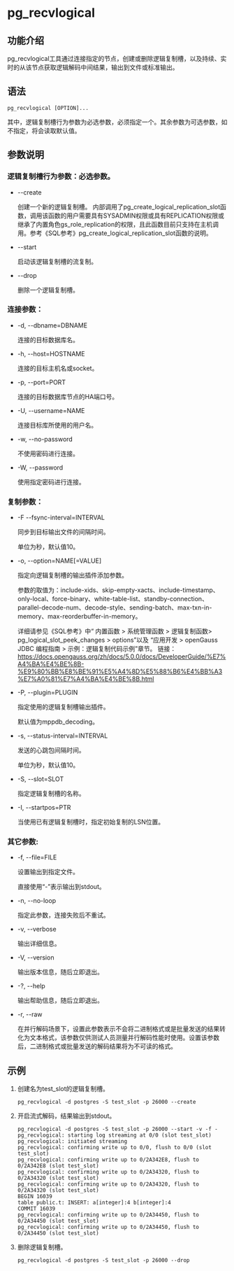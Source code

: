 # pg\_recvlogical<a name="ZH-CN_TOPIC_0000001092048360"></a>

## 功能介绍<a name="section143231619112111"></a>

pg\_recvlogical工具通过连接指定的节点，创建或删除逻辑复制槽，以及持续、实时的从该节点获取逻辑解码中间结果，输出到文件或标准输出。

## 语法<a name="section1763981272214"></a>

```
pg_recvlogical [OPTION]...
```

其中，逻辑复制槽行为参数为必选参数，必须指定一个。其余参数为可选参数，如不指定，将会读取默认值。

## 参数说明<a name="section927885412229"></a>

### 逻辑复制槽行为参数：必选参数。

-   --create

    创建一个新的逻辑复制槽。
    内部调用了pg_create_logical_replication_slot函数，调用该函数的用户需要具有SYSADMIN权限或具有REPLICATION权限或继承了内置角色gs_role_replication的权限，且此函数目前只支持在主机调用。参考《SQL参考》pg_create_logical_replication_slot函数的说明。

-   --start

    启动该逻辑复制槽的流复制。

-   --drop

    删除一个逻辑复制槽。



### 连接参数：

-   -d, --dbname=DBNAME

    连接的目标数据库名。

-   -h, --host=HOSTNAME

    连接的目标主机名或socket。

-   -p, --port=PORT

    连接的目标数据库节点的HA端口号。

-   -U, --username=NAME

    连接目标库所使用的用户名。

-   -w, --no-password

    不使用密码进行连接。

-   -W, --password

    使用指定密码进行连接。

### 复制参数：

-   -F  --fsync-interval=INTERVAL

    同步到目标输出文件的间隔时间。

    单位为秒，默认值10。

-   -o, --option=NAME\[=VALUE\]

    指定向逻辑复制槽的输出插件添加参数。

    参数的取值为：include-xids、skip-empty-xacts、include-timestamp、only-local、force-binary、white-table-list、standby-connection、parallel-decode-num、decode-style、sending-batch、max-txn-in-memory、max-reorderbuffer-in-memory。

    详细请参见《SQL参考》中“ 内置函数 \> 系统管理函数 \> 逻辑复制函数\> pg_logical_slot_peek_changes > options”以及 “应用开发 > openGauss JDBC 编程指南 > 示例：逻辑复制代码示例”章节。
    链接：https://docs.opengauss.org/zh/docs/5.0.0/docs/DeveloperGuide/%E7%A4%BA%E4%BE%8B-%E9%80%BB%E8%BE%91%E5%A4%8D%E5%88%B6%E4%BB%A3%E7%A0%81%E7%A4%BA%E4%BE%8B.html

-   -P, --plugin=PLUGIN

    指定使用的逻辑复制槽输出插件。

    默认值为mppdb\_decoding。

-   -s, --status-interval=INTERVAL

    发送的心跳包间隔时间。

    单位为秒，默认值10。

-   -S, --slot=SLOT

    指定逻辑复制槽的名称。

-   -I, --startpos=PTR

    当使用已有逻辑复制槽时，指定初始复制的LSN位置。

### 其它参数:

-   -f, --file=FILE

    设置输出到指定文件。

    直接使用“-”表示输出到stdout。

-   -n, --no-loop

    指定此参数，连接失败后不重试。

-   -v, --verbose

    输出详细信息。

-   -V, --version

    输出版本信息，随后立即退出。

-   -?, --help

    输出帮助信息，随后立即退出。
    
-   -r, --raw

    在并行解码场景下，设置此参数表示不会将二进制格式或是批量发送的结果转化为文本格式，该参数仅供测试人员测量并行解码性能时使用。设置该参数后，二进制格式或批量发送的解码结果将为不可读的格式。



## 示例<a name="section655133344514"></a>

1.  创建名为test\_slot的逻辑复制槽。

    ```
    pg_recvlogical -d postgres -S test_slot -p 26000 --create
    ```

2.  开启流式解码，结果输出到stdout。

    ```
    pg_recvlogical -d postgres -S test_slot -p 26000 --start -v -f -
    pg_recvlogical: starting log streaming at 0/0 (slot test_slot)
    pg_recvlogical: initiated streaming
    pg_recvlogical: confirming write up to 0/0, flush to 0/0 (slot test_slot)
    pg_recvlogical: confirming write up to 0/2A342E8, flush to 0/2A342E8 (slot test_slot)
    pg_recvlogical: confirming write up to 0/2A34320, flush to 0/2A34320 (slot test_slot)
    pg_recvlogical: confirming write up to 0/2A34320, flush to 0/2A34320 (slot test_slot)
    BEGIN 16039
    table public.t: INSERT: a[integer]:4 b[integer]:4
    COMMIT 16039
    pg_recvlogical: confirming write up to 0/2A34450, flush to 0/2A34450 (slot test_slot)
    pg_recvlogical: confirming write up to 0/2A34450, flush to 0/2A34450 (slot test_slot)
    ```

3.  删除逻辑复制槽。

    ```
    pg_recvlogical -d postgres -S test_slot -p 26000 --drop
    ```


